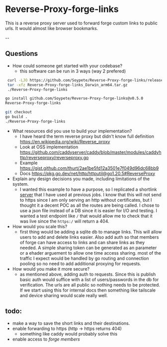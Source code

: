 # Reverse-Proxy-forge-links

This is a reverse proxy server used to forward forge custom links to public urls. It would almost like browser bookmarks.

--

## Questions

* How could someone get started with your codebase?
  * this software can be run in 3 ways (way 2 prefered)

```bash
 curl -LJO https://github.com/Soypete/Reverse-Proxy-forge-links/releases/download/v0.5.0/Reverse-Proxy-forge-links_Darwin_arm64.tar.gz
 tar -xfz Reverse-Proxy-forge-links_Darwin_arm64.tar.gz
 ./Reverse-Proxy-forge-links
```

```bash
go install github.com/Soypete/Reverse-Proxy-forge-links@v0.5.0
Reverse-Proxy-forge-links
```

```bash
git checkout
go build .
./Reverse-Proxy-forge-links
```

* What resources did you use to build your implementation?
  * I have heard the term reverse proxy but didn't know full definition https://en.wikipedia.org/wiki/Reverse_proxy
  * Look at OSS implementation https://github.com/caddyserver/caddy/blob/master/modules/caddyhttp/reverseproxy/reverseproxy.go
  * Example https://gist.github.com/thurt/2ae1be5fd12a3501e7f049d96dc68bb9
  * Docs https://pkg.go.dev/net/http/httputil@go1.20.5#ReverseProxy
* Explain any design decisions you made, including limitations of the system.
  * I wanted this example to have a purpose, so I replicated a shortlink [server](https://www.golinks.io/) that I have used at previous jobs. I know that this will not send to https since I am only serving an http without certificates, but I thought it a decent POC as all the routes are being called. I chose to use a json file instead of a DB since it is easier for I/O and testing. I wanted a test endpoint like `/` that would allow me to check that it was live since the `https:/` will return a 404.
* How would you scale this?
  * first thing would be adding a sqlite db to manage links. This will allow users to add and delete links easier. Also add auth so that members of forge can have access to links and can share links as they needed. A simple sharing token can be generated as an parameter or a ehader arguement to allow one time access sharing. most of the traffic I expect would be handled by go routing and connection pooling so no need to add additional proxying for requests.
* How would you make it more secure?
  * as mentioned above, adding auth to requests. Since this is publish basic auth would suffice with a list of users/passwords in the db for verification. The urls are all public so nothing needs to be protected. If we start using this for internal docs then something like tailscale and device sharing would scale really well.

## todo:

* make a way to save the short links and their destinations.
* enable forwarding to https (http -> https returns 404)
  * something like caddy would probably solve this
* enable access to _forge members_
